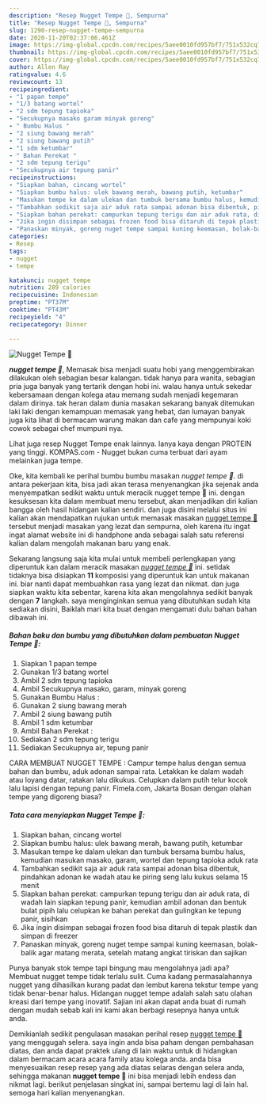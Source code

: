 ```yaml
---
description: "Resep Nugget Tempe 🌸, Sempurna"
title: "Resep Nugget Tempe 🌸, Sempurna"
slug: 1290-resep-nugget-tempe-sempurna
date: 2020-11-20T02:37:06.461Z
image: https://img-global.cpcdn.com/recipes/5aee0010fd957bf7/751x532cq70/nugget-tempe-🌸-foto-resep-utama.jpg
thumbnail: https://img-global.cpcdn.com/recipes/5aee0010fd957bf7/751x532cq70/nugget-tempe-🌸-foto-resep-utama.jpg
cover: https://img-global.cpcdn.com/recipes/5aee0010fd957bf7/751x532cq70/nugget-tempe-🌸-foto-resep-utama.jpg
author: Allen Ray
ratingvalue: 4.6
reviewcount: 13
recipeingredient:
- "1 papan tempe"
- "1/3 batang wortel"
- "2 sdm tepung tapioka"
- "Secukupnya masako garam minyak goreng"
- " Bumbu Halus "
- "2 siung bawang merah"
- "2 siung bawang putih"
- "1 sdm ketumbar"
- " Bahan Perekat "
- "2 sdm tepung terigu"
- "Secukupnya air tepung panir"
recipeinstructions:
- "Siapkan bahan, cincang wortel"
- "Siapkan bumbu halus: ulek bawang merah, bawang putih, ketumbar"
- "Masukan tempe ke dalam ulekan dan tumbuk bersama bumbu halus, kemudian masukan masako, garam, wortel dan tepung tapioka aduk rata"
- "Tambahkan sedikit saja air aduk rata sampai adonan bisa dibentuk, pindahkan adonan ke wadah atau ke piring seng lalu kukus selama 15 menit"
- "Siapkan bahan perekat: campurkan tepung terigu dan air aduk rata, di wadah lain siapkan tepung panir, kemudian ambil adonan dan bentuk bulat pipih lalu celupkan ke bahan perekat dan gulingkan ke tepung panir, sisihkan"
- "Jika ingin disimpan sebagai frozen food bisa ditaruh di tepak plastik dan simpan di freezer"
- "Panaskan minyak, goreng nuget tempe sampai kuning keemasan, bolak-balik agar matang merata, setelah matang angkat tiriskan dan sajikan"
categories:
- Resep
tags:
- nugget
- tempe

katakunci: nugget tempe 
nutrition: 289 calories
recipecuisine: Indonesian
preptime: "PT37M"
cooktime: "PT43M"
recipeyield: "4"
recipecategory: Dinner

---
```



![Nugget Tempe 🌸](https://img-global.cpcdn.com/recipes/5aee0010fd957bf7/751x532cq70/nugget-tempe-🌸-foto-resep-utama.jpg)

<b><i>nugget tempe 🌸</i></b>, Memasak bisa menjadi suatu hobi yang menggembirakan dilakukan oleh sebagian besar kalangan. tidak hanya para wanita, sebagian pria juga banyak yang tertarik dengan hobi ini. walau hanya untuk sekedar kebersamaan dengan kolega atau memang sudah menjadi kegemaran dalam dirinya. tak heran dalam dunia masakan sekarang banyak ditemukan laki laki dengan kemampuan memasak yang hebat, dan lumayan banyak juga kita lihat di bermacam warung makan dan cafe yang mempunyai koki cowok sebagai chef mumpuni nya.

Lihat juga resep Nugget Tempe enak lainnya. Ianya kaya dengan PROTEIN yang tinggi. KOMPAS.com - Nugget bukan cuma terbuat dari ayam melainkan juga tempe.

Oke, kita kembali ke perihal bumbu bumbu masakan <i>nugget tempe 🌸</i>. di antara pekerjaan kita, bisa jadi akan terasa menyenangkan jika sejenak anda menyempatkan sedikit waktu untuk meracik nugget tempe 🌸 ini. dengan kesuksesan kita dalam membuat menu tersebut, akan menjadikan diri kalian bangga oleh hasil hidangan kalian sendiri. dan juga disini melalui situs ini kalian akan mendapatkan rujukan untuk memasak masakan <u>nugget tempe 🌸</u> tersebut menjadi masakan yang lezat dan sempurna, oleh karena itu ingat ingat alamat website ini di handphone anda sebagai salah satu referensi kalian dalam mengolah makanan baru yang enak.


Sekarang langsung saja kita mulai untuk membeli perlengkapan yang diperuntuk kan dalam meracik masakan <u><i>nugget tempe 🌸</i></u> ini. setidak tidaknya bisa disiapkan <b>11</b> komposisi yang diperuntuk kan untuk makanan ini. biar nanti dapat membuahkan rasa yang lezat dan nikmat. dan juga siapkan waktu kita sebentar, karena kita akan mengolahnya sedikit banyak dengan <b>7</b> langkah. saya menginginkan semua yang dibutuhkan sudah kita sediakan disini, Baiklah mari kita buat dengan mengamati dulu bahan bahan dibawah ini.

<!--inarticleads1-->

##### Bahan baku dan bumbu yang dibutuhkan dalam pembuatan Nugget Tempe 🌸:

1. Siapkan 1 papan tempe
1. Gunakan 1/3 batang wortel
1. Ambil 2 sdm tepung tapioka
1. Ambil Secukupnya masako, garam, minyak goreng
1. Gunakan  Bumbu Halus :
1. Gunakan 2 siung bawang merah
1. Ambil 2 siung bawang putih
1. Ambil 1 sdm ketumbar
1. Ambil  Bahan Perekat :
1. Sediakan 2 sdm tepung terigu
1. Sediakan Secukupnya air, tepung panir


CARA MEMBUAT NUGGET TEMPE : Campur tempe halus dengan semua bahan dan bumbu, aduk adonan sampai rata. Letakkan ke dalam wadah atau loyang datar, ratakan lalu dikukus. Celupkan dalam putih telur kocok lalu lapisi dengan tepung panir. Fimela.com, Jakarta Bosan dengan olahan tempe yang digoreng biasa? 

<!--inarticleads2-->

##### Tata cara menyiapkan Nugget Tempe 🌸:

1. Siapkan bahan, cincang wortel
1. Siapkan bumbu halus: ulek bawang merah, bawang putih, ketumbar
1. Masukan tempe ke dalam ulekan dan tumbuk bersama bumbu halus, kemudian masukan masako, garam, wortel dan tepung tapioka aduk rata
1. Tambahkan sedikit saja air aduk rata sampai adonan bisa dibentuk, pindahkan adonan ke wadah atau ke piring seng lalu kukus selama 15 menit
1. Siapkan bahan perekat: campurkan tepung terigu dan air aduk rata, di wadah lain siapkan tepung panir, kemudian ambil adonan dan bentuk bulat pipih lalu celupkan ke bahan perekat dan gulingkan ke tepung panir, sisihkan
1. Jika ingin disimpan sebagai frozen food bisa ditaruh di tepak plastik dan simpan di freezer
1. Panaskan minyak, goreng nuget tempe sampai kuning keemasan, bolak-balik agar matang merata, setelah matang angkat tiriskan dan sajikan


Punya banyak stok tempe tapi bingung mau mengolahnya jadi apa? Membuat nugget tempe tidak terlalu sulit. Cuma kadang permasalahannya nugget yang dihasilkan kurang padat dan lembut karena tekstur tempe yang tidak benar-benar halus. Hidangan nugget tempe adalah salah satu olahan kreasi dari tempe yang inovatif. Sajian ini akan dapat anda buat di rumah dengan mudah sebab kali ini kami akan berbagi resepnya hanya untuk anda. 

Demikianlah sedikit pengulasan masakan perihal resep <u>nugget tempe 🌸</u> yang menggugah selera. saya ingin anda bisa paham dengan pembahasan diatas, dan anda dapat praktek ulang di lain waktu untuk di hidangkan dalam bermacam acara acara family atau kolega anda. anda bisa menyesuaikan resep resep yang ada diatas selaras dengan selera anda, sehingga makanan <b>nugget tempe 🌸</b> ini bisa menjadi lebih endess dan nikmat lagi. berikut penjelasan singkat ini, sampai bertemu lagi di lain hal. semoga hari kalian menyenangkan.
